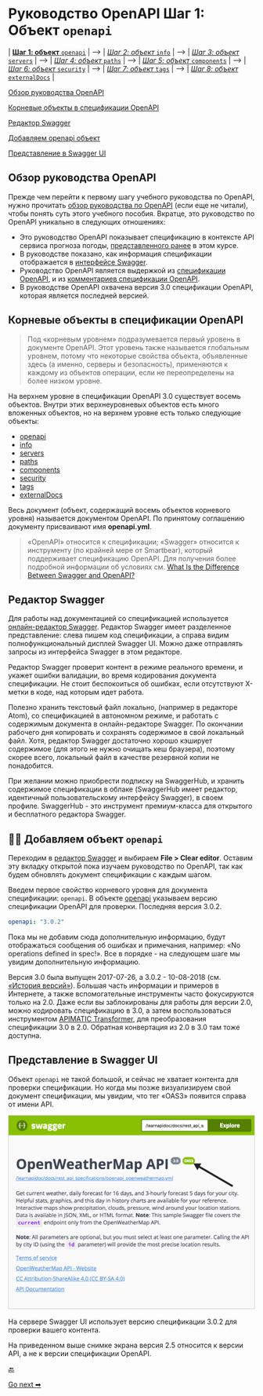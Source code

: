 # Руководство OpenAPI Шаг 1: Объект `openapi`

| [**Шаг 1: объект** `openapi`](step1-openapi-object.md) | --> | [*Шаг 2: объект* `info`](step2-info-object.md) | --> | [*Шаг 3: объект* `servers`](step3-servers-object.md) | --> | [*Шаг 4: объект* `paths`](step4-paths-object.md) | --> | [*Шаг 5: объект* `components`](step5-components-object.md) | --> | [*Шаг 6: объект* `security`](step6-security-object.md) | --> | [*Шаг 7: объект* `tags`](step7-tags-object.md) | --> | [*Шаг 8: объект* `externalDocs`](step8-externalDocs-object.md) |

[Обзор руководства OpenAPI](#overview)

[Корневые объекты в спецификации OpenAPI](#root)

[Редактор Swagger](#SwaggerEditor)

[Добавляем openapi объект](#addingObject)

[Представление в Swagger UI](#appearance)


<a name="overview"></a>
## Обзор руководства OpenAPI

Прежде чем перейти к первому шагу учебного руководства по OpenAPI, нужно прочитать [обзор руководства по OpenAPI](openapi-tutorial-overview.md) (если еще не читали), чтобы понять суть этого учебного пособия. Вкратце, это руководство по OpenAPI уникально в следующих отношениях:

- Это руководство OpenAPI показывает спецификацию в контексте API сервиса прогноза погоды, [представленного ранее](../like-developer/using-api-scenario.md) в этом курсе.
- В руководстве показано, как информация спецификации отображается в [интерфейсе Swagger](https://github.com/swagger-api/swagger-ui).
- Руководство OpenAPI является выдержкой из [спецификации OpenAPI](https://github.com/OAI/OpenAPI-Specification),  и из [комментариев спецификации OpenAPI](https://swagger.io/docs/specification/about/).
- В руководстве OpenAPI охвачена версия 3.0 спецификации OpenAPI, которая является последней версией.

<a name="root"></a>
## Корневые объекты в спецификации OpenAPI

> Под «корневым уровнем» подразумевается первый уровень в документе OpenAPI. Этот уровень также называется глобальным уровнем, потому что некоторые свойства объекта, объявленные здесь (а именно, серверы и безопасность), применяются к каждому из объектов операции, если не переопределены на более низком уровне.

На верхнем уровне в спецификации OpenAPI 3.0 существует восемь объектов. Внутри этих верхнеуровневых объектов есть много вложенных объектов, но на верхнем уровне есть только следующие объекты:

- [openapi](https://github.com/OAI/OpenAPI-Specification/blob/master/versions/3.0.2.md#oasObject)
- [info](https://github.com/OAI/OpenAPI-Specification/blob/master/versions/3.0.2.md#infoObject)
- [servers](https://github.com/OAI/OpenAPI-Specification/blob/master/versions/3.0.2.md#serverObject)
- [paths](https://github.com/OAI/OpenAPI-Specification/blob/master/versions/3.0.2.md#pathsObject)
- [components](https://github.com/OAI/OpenAPI-Specification/blob/master/versions/3.0.2.md#componentsObject)
- [security](https://github.com/OAI/OpenAPI-Specification/blob/master/versions/3.0.2.md#securityRequirementObject)
- [tags](https://github.com/OAI/OpenAPI-Specification/blob/master/versions/3.0.2.md#tagObject)
- [externalDocs](https://github.com/OAI/OpenAPI-Specification/blob/master/versions/3.0.2.md#externalDocumentationObject)

Весь документ (объект, содержащий восемь объектов корневого уровня) называется документом OpenAPI. По принятому соглашению  документу присваивают имя **openapi.yml**.

> «OpenAPI» относится к спецификации; «Swagger» относится к инструменту (по крайней мере от Smartbear), который поддерживает спецификацию OpenAPI. Для получения более подробной информации об условиях см. [What Is the Difference Between Swagger and OpenAPI?](https://smartbear.com/blog/develop/what-is-the-difference-between-swagger-and-openapi/)

<a name="SwaggerEditor"></a>
## Редактор Swagger

Для работы над документацией со спецификацией используется [онлайн-редактор Swagger](https://swagger.io/tools/swagger-editor/). Редактор Swagger имеет разделенное представление: слева пишем код спецификации, а справа видим полнофункциональный дисплей Swagger UI. Можно даже отправлять запросы из интерфейса Swagger в этом редакторе.

Редактор Swagger проверит контент в режиме реального времени, и укажет ошибки валидации, во время кодирования документа спецификации. Не стоит беспокоиться об ошибках, если отсутствуют X-метки в коде, над которым идет работа.

Полезно хранить текстовый файл локально, (например в редакторе Atom), со спецификацией в автономном режиме, и работать с содержимым документа в онлайн-редакторе Swagger. По окончании рабочего дня копировать и сохранять содержимое в свой локальный файл. Хотя, редактор Swagger достаточно хорошо кэширует содержимое (для этого не нужно очищать кеш браузера), поэтому скорее всего, локальный файл в качестве резервной копии не понадобится.

При желании можно приобрести подписку на SwaggerHub, и хранить содержимое спецификации в облаке (SwaggerHub имеет редактор, идентичный пользовательскому интерфейсу Swagger), в своем профиле. SwaggerHub - это инструмент премиум-класса для открытого и бесплатного редактора Swagger.

<a name="addingObject"></a>
## 👨‍💻 Добавляем объект `openapi`

Переходим в [редактор Swagger](https://editor.swagger.io/) и выбираем **File > Clear editor**. Оставим эту вкладку открытой пока изучаем руководство по OpenAPI, так как будем обновлять документ спецификации с каждым шагом.

Введем первое свойство корневого уровня для документа спецификации: `openapi`. В объекте [openapi](https://github.com/OAI/OpenAPI-Specification/blob/master/versions/3.0.2.md#oasObject) указываем версию спецификации OpenAPI для проверки. Последняя версия 3.0.2.

```yaml
openapi: "3.0.2"
```

Пока мы не добавим сюда дополнительную информацию, будут отображаться сообщения об ошибках и примечания, например:  «No operations defined in spec!». Все в порядке - на следующем шаге мы увидим дополнительную информацию.

Версия 3.0 была выпущен 2017-07-26, а 3.0.2 - 10-08-2018 (см. [«История версий»](https://github.com/OAI/OpenAPI-Specification/blob/master/versions/3.0.2.md#appendix-a-revision-history)). Большая часть информации и примеров в Интернете, а также вспомогательные инструменты часто фокусируются только на 2.0. Даже если вы заблокированы для работы для версии 2.0, можно кодировать спецификацию в 3.0, а затем воспользоваться инструментом [APIMATIC Transformer](https://www.apimatic.io/transformer), для преобразования спецификации 3.0 в 2.0. Обратная конвертация из 2.0 в 3.0 там тоже доступна.

<a name="appearance"></a>
## Представление в Swagger UI

Объект `openapi` не такой большой, и сейчас не хватает контента для проверки спецификации. Но когда мы позже визуализируем свой документ спецификации, мы увидим, что тег «OAS3» появится справа от имени API.

![openapi](img/5.png)

На сервере Swagger UI использует версию спецификации 3.0.2 для проверки вашего контента.

На приведенном выше снимке экрана версия 2.5 относится к версии API, а не к версии спецификации OpenAPI.

[🔙](openapi-tutorial-overview.md)

[Go next ➡](step2-info-object.md)
